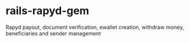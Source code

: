 # rails-rapyd-gem
Rapyd payout, document verification, ewallet creation, withdraw money, beneficiaries and sender management  
